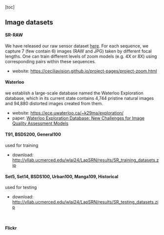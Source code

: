 [toc]

## Image datasets

#### SR-RAW

We have released our raw sensor dataset [here](https://drive.google.com/drive/folders/1UHKEUp77tiCZ9y05JtP6S9Tfo2RftK8m?usp=sharing). For each sequence, we capture 7 (few contain 6) images (RAW and JPG) taken by different focal lengths. One can train different levels of zoom models (e.g. 4X or 8X) using corresponding pairs within these sequences. 

* website: https://ceciliavision.github.io/project-pages/project-zoom.html



#### Waterloo

we establish a large-scale database named the Waterloo Exploration database, which in its current state contains 4,744 pristine natural images and 94,880 distorted images created from them.

* website: https://ece.uwaterloo.ca/~k29ma/exploration/
* paper: [Waterloo Exploration Database: New Challenges for Image Quality Assessment Models](https://ece.uwaterloo.ca/~k29ma/papers/17_TIP_EXPLORATION.pdf)



#### T91, BSDS200, General100

used for training

* download: http://vllab.ucmerced.edu/wlai24/LapSRN/results/SR_training_datasets.zip



#### Set5, Set14, BSDS100, Urban100, Manga109, Historical

used for testing

* download: http://vllab.ucmerced.edu/wlai24/LapSRN/results/SR_testing_datasets.zip

<br>

#### Flickr 